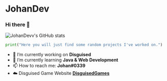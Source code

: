 # JohanDev
### Hi there 👋

![JohanDevv's GitHub stats](https://github-readme-stats.vercel.app/api?username=JohanDevv&show_icons=true&theme=tokyonight)

```python
print("Here you will just find some random projects I've worked on.")
```

- 🔭 I’m currently working on **Disguised**
- 🌱 I’m currently learning **Java & Web Development**
- 📫 How to reach me: **Johan#0339**
- ☁️ Disguised Game Website [**DisguisedGames**](https://disguisedgames.github.io/)
